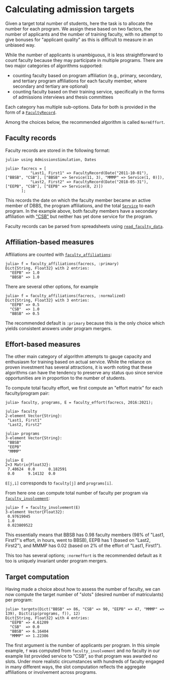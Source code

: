 # Calculating admission targets

Given a target total number of students, here the task is to allocate the number for each program.  We assign these based on two factors,  the number of applicants and the number of training faculty, with no attempt to give bonuses for "applicant quality" as this is difficult to measure in an unbiased way.

While the number of applicants is unambiguous, it is less straightforward to count faculty because they may participate in multiple programs.  There are two major categories of algorithms supported:
- counting faculty based on program affiliation (e.g., primary, secondary, and tertiary program affiliations for each faculty member, where secondary and tertiary are optional)
- counting faculty based on their training service, specifically in the forms of admissions interviews and thesis committees

Each category has multiple sub-options. Data for both is provided in the form of a [`FacultyRecord`](@ref).

Among the choices below, the recommended algorithm is called `NormEffort`.

## Faculty records

Faculty records are stored in the following format:

```jldoctest targets
julia> using AdmissionsSimulation, Dates

julia> facrecs = [
           "Last1, First1" => FacultyRecord(Date("2011-10-01"), ["BBSB", "CSB"], ["BBSB" => Service(11, 3), "MMMP" => Service(1, 0)]),
           "Last2, First2" => FacultyRecord(Date("2018-05-31"), ["EEPB", "CSB"], ["EEPB" => Service(8, 2)])
       ];
```

This records the date on which the faculty member became an active member of DBBS, the program affiliations, and the total [`Service`](@ref) to each program.  In the example above, both faculty members have a secondary affiliation with ["CSB"](https://dbbs.wustl.edu/divprograms/compbio/Pages/default.aspx) but neither has yet done service for the program.

Faculty records can be parsed from spreadsheets using [`read_faculty_data`](@ref).

## Affiliation-based measures

Affiliations are counted with [`faculty_affiliations`](@ref):

```jldoctest targets
julia> f = faculty_affiliations(facrecs, :primary)
Dict{String, Float32} with 2 entries:
  "EEPB" => 1.0
  "BBSB" => 1.0
```

There are several other options, for example
```jldoctest targets
julia> f = faculty_affiliations(facrecs, :normalized)
Dict{String, Float32} with 3 entries:
  "EEPB" => 0.5
  "CSB"  => 1.0
  "BBSB" => 0.5
```

The recommended default is `:primary` because this is the only choice which yields consistent answers under program mergers.

## Effort-based measures

The other main category of algorithm attempts to gauge capacity and enthusiasm for training based on actual service.  While the reliance on proven investment has several attractions,  it is worth noting that these algorithms can have the tendency to preserve any status quo since service opportunities are in proportion to the number of students.

To compute total faculty effort, we first compute an "effort matrix" for each faculty/program pair:

```jldoctest targets
julia> faculty, programs, E = faculty_effort(facrecs, 2016:2021);

julia> faculty
2-element Vector{String}:
 "Last1, First1"
 "Last2, First2"

julia> programs
3-element Vector{String}:
 "BBSB"
 "EEPB"
 "MMMP"

julia> E
2×3 Matrix{Float32}:
 7.48624  0.0      0.182591
 0.0      9.14132  0.0
```

`E[j,i]` corresponds to `faculty[j]` and `programs[i]`.

From here one can compute total number of faculty per program via [`faculty_involvement`](@ref):

```jldoctest targets
julia> f = faculty_involvement(E)
3-element Vector{Float32}:
 0.97619045
 1.0
 0.023809522
```

This essentially means that BBSB has 0.98 faculty members (98% of "Last1, First1"'s effort, in hours, went to BBSB), EEPB has 1 (based on "Last2, First2"), and MMMP has 0.02 (based on 2% of the effort of "Last1, First1").

This too has several options; `:normeffort` is the recommended default as it too is uniquely invariant under program mergers.

## Target computation

Having made a choice about how to assess the number of faculty, we can now compute the target number of "slots" (desired number of matriculants) per program:

```jldoctest targets
julia> targets(Dict("BBSB" => 86, "CSB" => 90, "EEPB" => 47, "MMMP" => 139), Dict(zip(programs, f)), 12)
Dict{String, Float32} with 4 entries:
  "EEPB" => 4.61209
  "CSB"  => 0.0
  "BBSB" => 6.16404
  "MMMP" => 1.22386
```

The first argument is the number of applicants per program.  In this simple example, `f` was computed from `faculty_involvement` and no faculty in our example list provided service to "CSB", so that program was awarded no slots.  Under more realistic circumstances with hundreds of faculty engaged in many different ways, the slot computation reflects the aggregate affiliations or involvement across programs.

